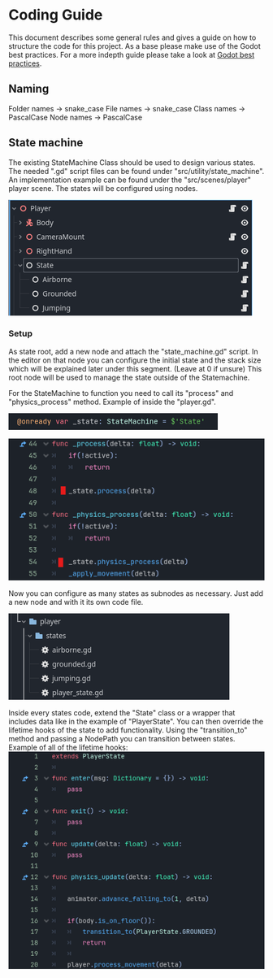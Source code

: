 # Coding Guide

This document describes some general rules and gives a guide on how to structure the code for this project. As a base please make use of the Godot best practices. For a more indepth guide please take a look at [Godot best practices](https://docs.godotengine.org/en/stable/tutorials/best_practices/introduction_best_practices.html).

## Naming

Folder names   -> snake_case
File names       -> snake_case
Class names     -> PascalCase
Node names    -> PascalCase

## State machine

The existing StateMachine Class should be used to design various states. The needed ".gd" script files can be found under "src/utility/state_machine". An implementation example can be found under the "src/scenes/player" player scene. The states will be configured using nodes.

![1737132693900](images/coding_guide/1737132693900.png)

### Setup

As state root, add a new node and attach the "state_machine.gd" script. In the editor on that node you can configure the initial state and the stack size which will be explained later under this segment. (Leave at 0 if unsure)
This root node will be used to manage the state outside of the Statemachine.

For the StateMachine to function you need to call its "process" and "physics_process" method. Example of inside the "player.gd".

![1737133094342](images/coding_guide/1737133094342.png)

![1737133268043](images/coding_guide/1737133268043.png)

Now you can configure as many states as subnodes as necessary. Just add a new node and with it its own code file.

![1737133019159](images/coding_guide/1737133019159.png)

Inside every states code, extend the "State" class or a wrapper that includes data like in the example of "PlayerState".
You can then override the lifetime hooks of the state to add functionality. Using the "transition_to" method and passing a NodePath you can transition between states. Example of all of the lifetime hooks:
![1737133757911](images/coding_guide/1737133757911.png)

